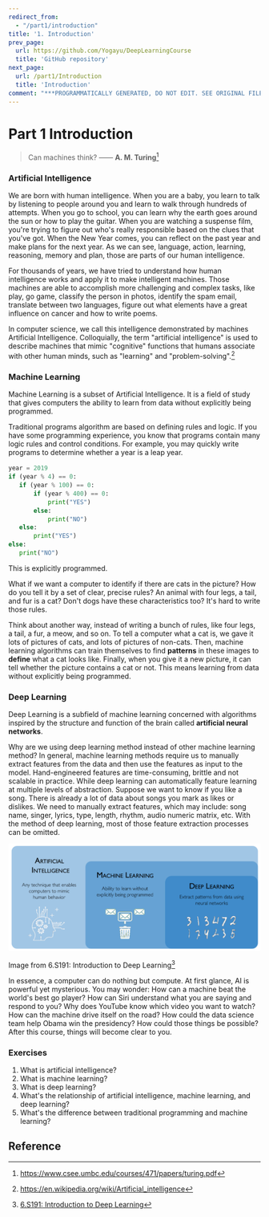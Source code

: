 ```yaml
---
redirect_from:
  - "/part1/introduction"
title: '1. Introduction'
prev_page:
  url: https://github.com/Yogayu/DeepLearningCourse
  title: 'GitHub repository'
next_page:
  url: /part1/Introduction
  title: 'Introduction'
comment: "***PROGRAMMATICALLY GENERATED, DO NOT EDIT. SEE ORIGINAL FILES IN /content***"
---
```

# Part 1 Introduction

> Can machines think? —— **A. M. Turing**[^1]

### Artificial Intelligence

We are born with human intelligence. When you are a baby, you learn to talk by listening to people around you and learn to walk through hundreds of attempts. When you go to school, you can learn why the earth goes around the sun or how to play the guitar. When you are watching a suspense film, you're trying to figure out who's really responsible based on the clues that you've got. When the New Year comes, you can reflect on the past year and make plans for the next year. As we can see, language, action, learning, reasoning, memory and plan, those are parts of our human intelligence.

For thousands of years, we have tried to understand how human intelligence works and apply it to make intelligent machines. Those machines are able to accomplish more challenging and complex tasks, like play, go game, classify the person in photos, identify the spam email, translate between two languages, figure out what elements have a great influence on cancer and how to write poems. 

In computer science, we call this intelligence demonstrated by machines Artificial Intelligence. Colloquially, the term "artificial intelligence" is used to describe machines that mimic "cognitive" functions that humans associate with other human minds, such as "learning" and "problem-solving".[^2]

### Machine Learning

Machine Learning is a subset of Artificial Intelligence. It is a field of study that gives computers the ability to learn from data without explicitly being programmed.

Traditional programs algorithm are based on defining rules and logic. If you have some programming experience, you know that programs contain many logic rules and control conditions. For example, you may quickly write programs to determine whether a year is a leap year.

```python
year = 2019
if (year % 4) == 0:
   if (year % 100) == 0:
       if (year % 400) == 0:
           print("YES")
       else:
           print("NO")
   else:
       print("YES")
else:
   print("NO")
```

This is explicitly programmed.



What if we want a computer to identify if there are cats in the picture? How do you tell it by a set of clear, precise rules? An animal with four legs, a tail, and fur is a cat? Don't dogs have these characteristics too? It's hard to write those rules. 

Think about another way, instead of writing a bunch of rules, like four legs, a tail, a fur, a meow, and so on. To tell a computer what a cat is, we gave it lots of pictures of cats, and lots of pictures of non-cats. Then, machine learning algorithms can train themselves to find **patterns** in these images to **define** what a cat looks like. Finally, when you give it a new picture, it can tell whether the picture contains a cat or not. This means learning from data without explicitly being programmed.

### Deep Learning

Deep Learning is a subfield of machine learning concerned with algorithms inspired by the structure and function of the brain called **artificial neural networks**.

Why are we using deep learning method instead of other machine learning method? In general, machine learning methods require us to manually extract features from the data and then use the features as input to the model. Hand-engineered features are time-consuming, brittle and not scalable in practice. While deep learning can automatically feature learning at multiple levels of abstraction. Suppose we want to know if you like a song. There is already a lot of data about songs you mark as likes or dislikes. We need to manually extract features, which may include: song name, singer, lyrics, type, length, rhythm, audio numeric matrix, etc. With the method of deep learning, most of those feature extraction processes can be omitted.

![relationship](./img/whatisdp.png)

Image from 6.S191: Introduction to Deep Learning[^3]

In essence, a computer can do nothing but compute. At first glance, AI is powerful yet mysterious. You may wonder: How can a machine beat the world's best go player? How can Siri understand what you are saying and respond to you?  Why does YouTube know which video you want to watch? How can the machine drive itself on the road? How could the data science team help Obama win the presidency? How could those things be possible? After this course, things will become clear to you.

### Exercises

1. What is artificial intelligence?
2. What is machine learning?
3. What is deep learning?
4. What's the relationship of artificial intelligence, machine learning, and deep learning?
5. What's the difference between traditional programming and machine learning? 

## Reference

[^1]: https://www.csee.umbc.edu/courses/471/papers/turing.pdf
[^2]: https://en.wikipedia.org/wiki/Artificial_intelligence
[^3]: [6.S191: Introduction to Deep Learning](http://introtodeeplearning.com)
